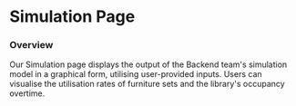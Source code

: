 # Simulation Page

### Overview

Our Simulation page displays the output of the Backend team's simulation model in a graphical form, utilising user-provided inputs. Users can visualise the utilisation rates of furniture sets and the library's occupancy overtime.

